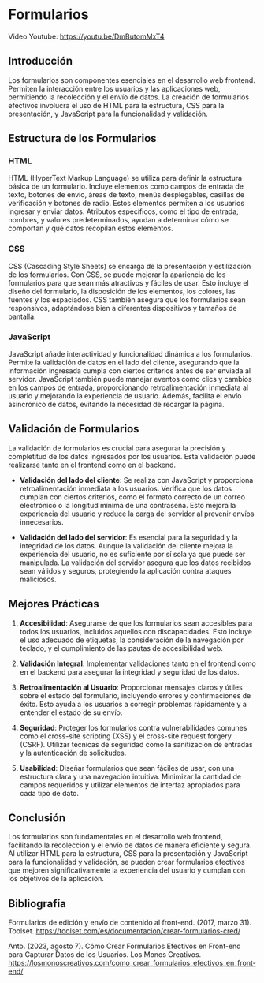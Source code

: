 # Formularios

Video Youtube: https://youtu.be/DmButomMxT4 

## Introducción

Los formularios son componentes esenciales en el desarrollo web frontend. Permiten la interacción entre los usuarios y las aplicaciones web, permitiendo la recolección y el envío de datos. La creación de formularios efectivos involucra el uso de HTML para la estructura, CSS para la presentación, y JavaScript para la funcionalidad y validación.

## Estructura de los Formularios

### HTML

HTML (HyperText Markup Language) se utiliza para definir la estructura básica de un formulario. Incluye elementos como campos de entrada de texto, botones de envío, áreas de texto, menús desplegables, casillas de verificación y botones de radio. Estos elementos permiten a los usuarios ingresar y enviar datos. Atributos específicos, como el tipo de entrada, nombres, y valores predeterminados, ayudan a determinar cómo se comportan y qué datos recopilan estos elementos.

### CSS

CSS (Cascading Style Sheets) se encarga de la presentación y estilización de los formularios. Con CSS, se puede mejorar la apariencia de los formularios para que sean más atractivos y fáciles de usar. Esto incluye el diseño del formulario, la disposición de los elementos, los colores, las fuentes y los espaciados. CSS también asegura que los formularios sean responsivos, adaptándose bien a diferentes dispositivos y tamaños de pantalla.

### JavaScript

JavaScript añade interactividad y funcionalidad dinámica a los formularios. Permite la validación de datos en el lado del cliente, asegurando que la información ingresada cumpla con ciertos criterios antes de ser enviada al servidor. JavaScript también puede manejar eventos como clics y cambios en los campos de entrada, proporcionando retroalimentación inmediata al usuario y mejorando la experiencia de usuario. Además, facilita el envío asincrónico de datos, evitando la necesidad de recargar la página.

## Validación de Formularios

La validación de formularios es crucial para asegurar la precisión y completitud de los datos ingresados por los usuarios. Esta validación puede realizarse tanto en el frontend como en el backend.

- **Validación del lado del cliente**: Se realiza con JavaScript y proporciona retroalimentación inmediata a los usuarios. Verifica que los datos cumplan con ciertos criterios, como el formato correcto de un correo electrónico o la longitud mínima de una contraseña. Esto mejora la experiencia del usuario y reduce la carga del servidor al prevenir envíos innecesarios.

- **Validación del lado del servidor**: Es esencial para la seguridad y la integridad de los datos. Aunque la validación del cliente mejora la experiencia del usuario, no es suficiente por sí sola ya que puede ser manipulada. La validación del servidor asegura que los datos recibidos sean válidos y seguros, protegiendo la aplicación contra ataques maliciosos.

## Mejores Prácticas

1. **Accesibilidad**: Asegurarse de que los formularios sean accesibles para todos los usuarios, incluidos aquellos con discapacidades. Esto incluye el uso adecuado de etiquetas, la consideración de la navegación por teclado, y el cumplimiento de las pautas de accesibilidad web.

2. **Validación Integral**: Implementar validaciones tanto en el frontend como en el backend para asegurar la integridad y seguridad de los datos.

3. **Retroalimentación al Usuario**: Proporcionar mensajes claros y útiles sobre el estado del formulario, incluyendo errores y confirmaciones de éxito. Esto ayuda a los usuarios a corregir problemas rápidamente y a entender el estado de su envío.

4. **Seguridad**: Proteger los formularios contra vulnerabilidades comunes como el cross-site scripting (XSS) y el cross-site request forgery (CSRF). Utilizar técnicas de seguridad como la sanitización de entradas y la autenticación de solicitudes.

5. **Usabilidad**: Diseñar formularios que sean fáciles de usar, con una estructura clara y una navegación intuitiva. Minimizar la cantidad de campos requeridos y utilizar elementos de interfaz apropiados para cada tipo de dato.

## Conclusión

Los formularios son fundamentales en el desarrollo web frontend, facilitando la recolección y el envío de datos de manera eficiente y segura. Al utilizar HTML para la estructura, CSS para la presentación y JavaScript para la funcionalidad y validación, se pueden crear formularios efectivos que mejoren significativamente la experiencia del usuario y cumplan con los objetivos de la aplicación.

## Bibliografía

Formularios de edición y envío de contenido al front-end. (2017, marzo 31). Toolset. https://toolset.com/es/documentacion/crear-formularios-cred/

Anto. (2023, agosto 7). Cómo Crear Formularios Efectivos en Front-end para Capturar Datos de los Usuarios. Los Monos Creativos. https://losmonoscreativos.com/como_crear_formularios_efectivos_en_front-end/

